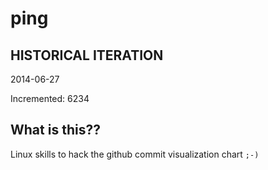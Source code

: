 # ping

## HISTORICAL ITERATION
2014-06-27

Incremented: 6234

## What is this?? 
Linux skills to hack the github commit visualization chart `;-)`
